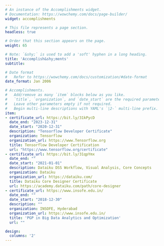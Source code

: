 ```yaml
---
# An instance of the Accomplishments widget.
# Documentation: https://wowchemy.com/docs/page-builder/
widget: accomplishments

# This file represents a page section.
headless: true

# Order that this section appears on the page.
weight: 65

# Note: `&shy;` is used to add a 'soft' hyphen in a long heading.
title: 'Accomplish&shy;ments'
subtitle:

# Date format
#   Refer to https://wowchemy.com/docs/customization/#date-format
date_format: Jan 2006

# Accomplishments.
#   Add/remove as many `item` blocks below as you like.
#   `title`, `organization`, and `date_start` are the required parameters.
#   Leave other parameters empty if not required.
#   Begin multi-line descriptions with YAML's `|2-` multi-line prefix.
item:
- certificate_url: https://bit.ly/31kPycD
  date_end: "2023-12-31"
  date_start: "2020-12-31"
  description: "Tensorflow Developer Certificate"
  organization: Tensorflow
  organization_url: https://www.Tensorflow.org
  title: Tensorflow Developer Certification
  url: "https://www.tensorflow.org/certificate"
- certificate_url: https://bit.ly/31qpYmx
  date_end: ""
  date_start: "2021-01-01"
  description: Dataiku DSS Workflow, Visual Analysis, Core Concepts 
  organization: Dataiku
  organization_url: https://dataiku.com/
  title: Dataiku Core Designer Certificate
  url: https://academy.dataiku.com/path/core-designer
- certificate_url: https://www.insofe.edu.in/
  date_end: ""
  date_start: "2018-12-30"
  description: ""
  organization: INSOFE, Hyderabad
  organization_url: https://www.insofe.edu.in/
  title: 'PGP in Big Data Analytics and Optimization'
  url: ""

design:
  columns: '2' 
---
```

